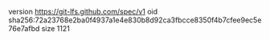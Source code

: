 version https://git-lfs.github.com/spec/v1
oid sha256:72a23768e2ba0f4937a1e4e830b8d92ca3fbcce8350f4b7cfee9ec5e76e7afbd
size 1121
